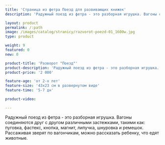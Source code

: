 ```yaml
---
title: 'Страница из фетра Поезд для развивающих книжек'
description: 'Радужный поезд из фетра - это разборная игрушка. Вагоны соединяются друг с другом различными застежками. Рассаживая зверят по вагончикам, можно рассказать ребенку, что едят животные.'

layout: product
permalink: /:path
image: /images/catalog/stranicy/razvorot-poezd-01_1600w.jpg
type: product

weight: 9
featured: 0
new: 0

product-title: 'Разворот "Поезд"'
product-description: 'Радужный поезд из фетра - это разборная игрушка. Вагоны соединяются друг с другом различными застежками, такими как: пуговка, фастекс, кнопка, магнит, липучка, шнуровка и ремешок. Рассаживая зверят по вагончикам, можно рассказать ребенку, что едят животные.'
product-price: '2 000'

feature-age: 'от 2-х лет'
feature-size: '43х23 см в развернутом виде'
feature-time: '5-7 дн'

product-video: 

---
```

Радужный поезд из фетра - это разборная игрушка. Вагоны соединяются друг с другом различными застежками, такими как: пуговка, фастекс, кнопка, магнит, липучка, шнуровка и ремешок. Рассаживая зверят по вагончикам, можно рассказать ребенку, что едят животные.